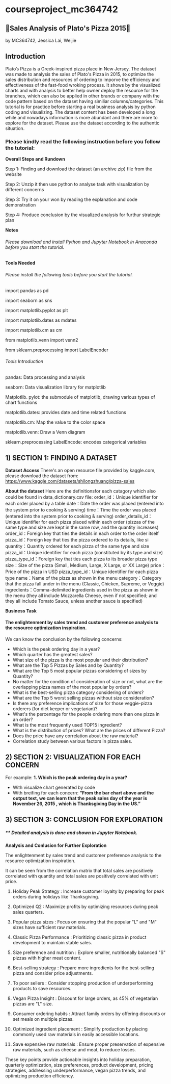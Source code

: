 # courseproject_mc364742
## 🍕Sales Analysis of Plato's Pizza 2015🍕

by MC364742, Jessica Lai, Weijie

## Introduction
Plato’s Pizza is a Greek-inspired pizza place in New Jersey.
The dataset was made to analysis the sales of Plato's Pizza in 2015, to optimize the sales distribution and resources of ordering to imporve the efficiency and effectiveness of the fast-food wroking process.
It shows by the visualized charts and with analysis to better help owner deploy the resource for the branches, which can also be applied in other brands or company with the code pattern based on the dataset having similiar columns/categories.
This tutorial is for practice before starting a real business analysis by python coding and visualizing. The dataset content has been developed a long while and nowadays information is more abundant and there are more to explore for the dataset. Please use the dataset according to the authentic situation.

### Please kindly read the following instruction before you follow the tutorial:
**Overall Steps and Rundown** 

Step 1: Finding and download the dataset (an archive zip) file from the website

Step 2: Unzip it then use python to analyse task with visualization by different concerns

Step 3: Try it on your won by reading the explanation and code demonstration

Step 4: Produce conclusion by the visualized analysis for furthur strategic plan

**Notes** 
###### Please download and install Python and Jupyter Notebook in Anaconda before you start the tutorial.

**Tools Needed** 
###### Please install the following tools before you start the tutorial.
import pandas as pd

import seaborn as sns

import matplotlib.pyplot as plt

import matplotlib.dates as mdates

import matplotlib.cm as cm

from matplotlib_venn import venn2

from sklearn.preprocessing import LabelEncoder

###### Tools Introduction

pandas: Data processing and analysis

seaborn: Data visualization library for matplotlib

Matplotlib. pylot: the submodule of matplotlib, drawing various types of chart functions

matplotlib.dates: provides date and time related functions

matplotlib.cm: Map the value to the color space

matplotlib.venn: Draw a Venn diagram

sklearn.preprocessing LabelEncode: encodes categorical variables

## 1) SECTION 1: FINDING A DATASET
**Dataset Access**
There's an open resource file provided by kaggle.com, please download the dataset from:
https://www.kaggle.com/datasets/shilongzhuang/pizza-sales

**About the dataset**
Here are the definitionsfor each catagory which also could be found in data_dictionary.csv file:
order_id：Unique identifier for each order placed by a table
date：Date the order was placed (entered into the system prior to cooking & serving)
time：Time the order was placed (entered into the system prior to cooking & serving)
order_details_id：Unique identifier for each pizza placed within each order (pizzas of the same type and size are kept in the same row, and the quantity increases)
order_id：Foreign key that ties the details in each order to the order itself
pizza_id：Foreign key that ties the pizza ordered to its details, like si
quantity：Quantity ordered for each pizza of the same type and size
pizza_id：Unique identifier for each pizza (constituted by its type and size)
pizza_type_id：Foreign key that ties each pizza to its broader pizza type
size：Size of the pizza (Small, Medium, Large, X Large, or XX Large)
price：Price of the pizza in USD
pizza_type_id：Unique identifier for each pizza type
name：Name of the pizza as shown in the menu
category：Category that the pizza fall under in the menu (Classic, Chicken, Supreme, or Veggie)
ingredients：Comma-delimited ingredients used in the pizza as shown in the menu (they all include Mozzarella Cheese, even if not specified; and they all include Tomato Sauce, unless another sauce is specified)

**Business Task**

#### The enlightenment by sales trend and customer preference analysis to the resource optimization inspiration.

We can know the conclusion by the following concerns:
- Which is the peak ordering day in a year?
- Which quarter has the greatest sales?
- What size of the pizza is the most popular and their distribution?
- What are the Top 5 Pizzas by Sales and by Quantity?
- What are the Top 5 most popular pizzas considering of sizes by Quantity?
- No matter for the condition of consideration of size or not, what are the overlapping pizza names of the most popular by orders?
- What is the best-selling pizza category considering of orders?
- What are the Top 5 worst selling pizzas without size consideration?
- Is there any preference implications of size for those veggie-pizza orderers (for diet keeper or vegetarian)?
- What's the percentage for the people ordering more than one pizza in an order?
- What is the most frequently used TOP15 ingredient?
- What is the distribution of prices? What are the prices of different Pizza?
- Does the price have any correlation about the raw material?
- Correlation study between various factors in pizza sales.

## 2) SECTION 2: VISUALIZATION FOR EACH CONCERN
For example:
**1. Which is the peak ordering day in a year?** 
- With visualize chart generated by code
- With breifing for each concern:
**“From the bar chart above and the output text, we can learn that the peak sales day of the year is November 26, 2015 , which is Thanksgiving Day in the US.”**

## 3) SECTION 3: CONCLUSION FOR EXPLORATION
##### ** Detailed analysis is done and shown in Jupyter Notebook. 

**Analysis and Conlusion for Further Exploration**

The enlightenment by sales trend and customer preference analysis to the resource optimization inspiration.

It can be seen from the correlation matrix that total sales are positively correlated with quantity and total sales are positively correlated with unit price.

1. Holiday Peak Strategy :
Increase customer loyalty by preparing for peak orders during holidays like Thanksgiving.

2. Optimized Q2 :
Maximize profits by optimizing resources during peak sales quarters.

3. Popular pizza sizes :
Focus on ensuring that the popular "L" and "M" sizes have sufficient raw materials.

4. Classic Pizza Performance :
Prioritizing classic pizza in product development to maintain stable sales.

5. Size preference and nutrition :
Explore smaller, nutritionally balanced "S" pizzas with higher meat content.

6. Best-selling strategy :
Prepare more ingredients for the best-selling pizza and consider price adjustments.

7. To poor sellers :
Consider stopping production of underperforming products to save resources.

8. Vegan Pizza Insight :
Discount for large orders, as 45% of vegetarian pizzas are "L" size.

9. Consumer ordering habits :
Attract family orders by offering discounts or set meals on multiple pizzas.

10. Optimized ingredient placement :
Simplify production by placing commonly used raw materials in easily accessible locations.

11. Save expensive raw materials :
Ensure proper preservation of expensive raw materials, such as cheese and meat, to reduce losses.

These key points provide actionable insights into holiday preparation, quarterly optimization, size preferences, product development, pricing strategies, addressing underperformance, vegan pizza trends, and optimizing production efficiency.
